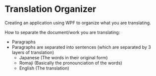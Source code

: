 # Translation Organizer

Creating an application using WPF to organize what you are translating.

How to separate the document/work you are translating:
  - Paragraphs
  - Paragraphs are separated into sentences (which are separated by 3 layers of translation)
    - Japanese (The words in their original form)
    - Romaji (Basically the pronounciation of the words)
    - English (The translation)
